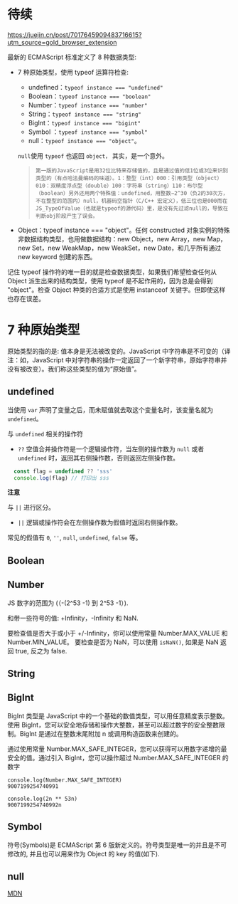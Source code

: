 # 待续

https://juejin.cn/post/7017645909483716615?utm_source=gold_browser_extension

最新的 ECMAScript 标准定义了 8 种数据类型:

- 7 种原始类型，使用 typeof 运算符检查:

  - undefined：`typeof instance === "undefined"`
  - Boolean：`typeof instance === "boolean"`
  - Number：`typeof instance === "number"`
  - String：`typeof instance === "string"`
  - BigInt：`typeof instance === "bigint"`
  - Symbol ：`typeof instance === "symbol"`
  - null：`typeof instance === "object"`。

  `null`使用 `typeof` 也返回 `object，` 其实，是一个意外。

  > `第一版的JavaScript是用32位比特来存储值的，且是通过值的低1位或3位来识别类型的（有点哈法曼编码的味道）。1：整型（int）000：引用类型（object）010：双精度浮点型（double）100：字符串（string）110：布尔型（boolean）另外还用两个特殊值：undefined，用整数−2^30（负2的30次方，不在整型的范围内）null，机器码空指针（C/C++ 宏定义），低三位也是000而在JS_TypeOfValue（也就是typeof的源代码）里，是没有先过滤null的，导致在判断obj阶段产生了误会。`

- Object：typeof instance === "object"。任何 constructed 对象实例的特殊非数据结构类型，也用做数据结构：new Object，new Array，new Map，new Set，new WeakMap，new WeakSet，new Date，和几乎所有通过 new keyword 创建的东西。

记住 typeof 操作符的唯一目的就是检查数据类型，如果我们希望检查任何从 Object 派生出来的结构类型，使用 typeof 是不起作用的，因为总是会得到 "object"。检查 Object 种类的合适方式是使用 instanceof 关键字。但即使这样也存在误差。

# 7 种原始类型

原始类型的指的是: 值本身是无法被改变的。JavaScript 中字符串是不可变的（译注：如，JavaScript 中对字符串的操作一定返回了一个新字符串，原始字符串并没有被改变）。我们称这些类型的值为“原始值”。

## undefined

当使用 `var` 声明了变量之后，而未赋值就去取这个变量名时，该变量名就为 `undefined`。

与 `undefined` 相关的操作符

- `??` 空值合并操作符是一个逻辑操作符，当左侧的操作数为 `null` 或者 `undefined` 时，返回其右侧操作数，否则返回左侧操作数。

```js
  const flag = undefined ?? 'sss'
  console.log(flag) // 打印出 sss
```

**注意**

与 `||` 进行区分。
- `||` 逻辑或操作符会在左侧操作数为假值时返回右侧操作数。

常见的假值有  `0`, `''`, `null`, `undefined`, `false` 等。


## Boolean

## Number

JS 数字的范围为 (（-(2^53 -1) 到 2^53 -1）).

和带一些符号的值: +Infinity，-Infinity 和 NaN.

要检查值是否大于或小于 +/-Infinity，你可以使用常量 Number.MAX_VALUE 和 Number.MIN_VALUE。
要检查是否为 NaN，可以使用 `isNaN()`, 如果是 NaN 返回 true, 反之为 false.

## String

## BigInt

BigInt 类型是 JavaScript 中的一个基础的数值类型，可以用任意精度表示整数。使用 BigInt，您可以安全地存储和操作大整数，甚至可以超过数字的安全整数限制。BigInt 是通过在整数末尾附加 n 或调用构造函数来创建的。

通过使用常量 Number.MAX_SAFE_INTEGER，您可以获得可以用数字递增的最安全的值。通过引入 BigInt，您可以操作超过 Number.MAX_SAFE_INTEGER 的数字

```
console.log(Number.MAX_SAFE_INTEGER)
9007199254740991

console.log(2n ** 53n)
9007199254740992n
```

## Symbol

符号(Symbols)是 ECMAScript 第 6 版新定义的。符号类型是唯一的并且是不可修改的, 并且也可以用来作为 Object 的 key 的值(如下).

## null

[MDN](https://developer.mozilla.org/zh-CN/docs/Web/JavaScript/Data_structures)
